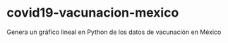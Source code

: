 # covid19-vacunacion-mexico
Genera un gráfico lineal en  Python de los datos de vacunación en México
